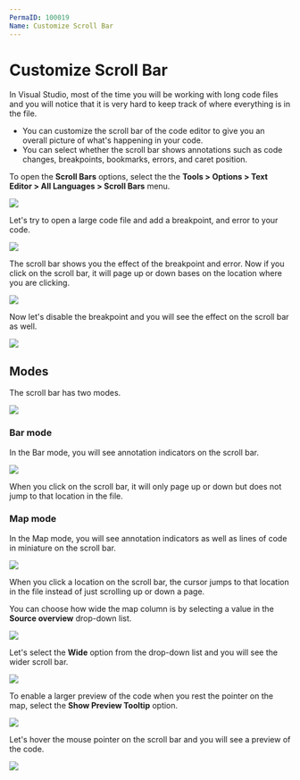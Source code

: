 ```yaml
---
PermaID: 100019
Name: Customize Scroll Bar
---
```


# Customize Scroll Bar

In Visual Studio, most of the time you will be working with long code files and you will notice that it is very hard to keep track of where everything is in the file. 

 - You can customize the scroll bar of the code editor to give you an overall picture of what's happening in your code.
 - You can select whether the scroll bar shows annotations such as code changes, breakpoints, bookmarks, errors, and caret position.

To open the **Scroll Bars** options, select the the **Tools > Options > Text Editor > All Languages > Scroll Bars** menu.

<img src="https://raw.githubusercontent.com/zzzprojects/learn-orm/master/tutorials/visual-studio/images/customize-scroll-bar-1.png">

Let's try to open a large code file and add a breakpoint, and error to your code. 

<img src="https://raw.githubusercontent.com/zzzprojects/learn-orm/master/tutorials/visual-studio/images/customize-scroll-bar-2.png">

The scroll bar shows you the effect of the breakpoint and error. Now if you click on the scroll bar, it will page up or down bases on the location where you are clicking.

<img src="https://raw.githubusercontent.com/zzzprojects/learn-orm/master/tutorials/visual-studio/images/customize-scroll-bar-3.png">

Now let's disable the breakpoint and you will see the effect on the scroll bar as well.

<img src="https://raw.githubusercontent.com/zzzprojects/learn-orm/master/tutorials/visual-studio/images/customize-scroll-bar-4.png">

## Modes

The scroll bar has two modes.

<img src="https://raw.githubusercontent.com/zzzprojects/learn-orm/master/tutorials/visual-studio/images/customize-scroll-bar-5.png">

### Bar mode

In the Bar mode, you will see annotation indicators on the scroll bar. 

<img src="https://raw.githubusercontent.com/zzzprojects/learn-orm/master/tutorials/visual-studio/images/customize-scroll-bar-3.png">

When you click on the scroll bar, it will only page up or down but does not jump to that location in the file.

### Map mode

In the Map mode, you will see annotation indicators as well as lines of code in miniature on the scroll bar. 

<img src="https://raw.githubusercontent.com/zzzprojects/learn-orm/master/tutorials/visual-studio/images/customize-scroll-bar-6.png">

When you click a location on the scroll bar, the cursor jumps to that location in the file instead of just scrolling up or down a page.

You can choose how wide the map column is by selecting a value in the **Source overview** drop-down list. 

<img src="https://raw.githubusercontent.com/zzzprojects/learn-orm/master/tutorials/visual-studio/images/customize-scroll-bar-7.png">

Let's select the **Wide** option from the drop-down list and you will see the wider scroll bar.

<img src="https://raw.githubusercontent.com/zzzprojects/learn-orm/master/tutorials/visual-studio/images/customize-scroll-bar-8.png">

To enable a larger preview of the code when you rest the pointer on the map, select the **Show Preview Tooltip** option. 

<img src="https://raw.githubusercontent.com/zzzprojects/learn-orm/master/tutorials/visual-studio/images/customize-scroll-bar-9.png">

Let's hover the mouse pointer on the scroll bar and you will see a preview of the code.

<img src="https://raw.githubusercontent.com/zzzprojects/learn-orm/master/tutorials/visual-studio/images/customize-scroll-bar-9.png">


